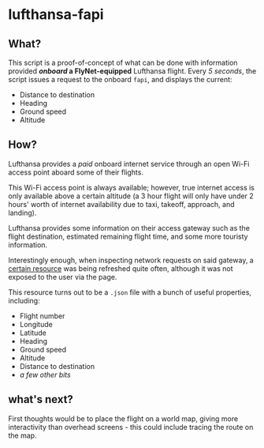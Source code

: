 # lufthansa-fapi

## What?
This script is a proof-of-concept of what can be done with information provided **_onboard_ a FlyNet-equipped** Lufthansa flight.
Every _5 seconds_, the script issues a request to the onboard `fapi`, and displays the current:
- Distance to destination
- Heading
- Ground speed
- Altitude

## How?
Lufthansa provides a _paid_ onboard internet service through an open Wi-Fi access point aboard some of their flights.

This Wi-Fi access point is always available; however, true internet access is only available above a certain altitude (a 3 hour flight will only have under 2 hours' worth of internet availability due to taxi, takeoff, approach, and landing).

Lufthansa provides some information on their access gateway such as the flight destination, estimated remaining flight time, and some more touristy information.

Interestingly enough, when inspecting network requests on said gateway, a [certain resource](http://ww2.lufthansa-flynet.com/fapi/flightData) was being refreshed quite often, although it was not exposed to the user via the page.

This resource turns out to be a `.json` file with a bunch of useful properties, including:
- Flight number
- Longitude
- Latitude
- Heading
- Ground speed
- Altitude
- Distance to destination
- _a few other bits_

## what's next?
First thoughts would be to place the flight on a world map, giving more interactivity than overhead screens - this could include tracing the route on the map.

